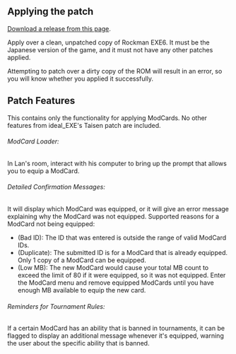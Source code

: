 ## Applying the patch
[Download a release from this page](https://github.com/ssbmars/ideal_EXE6_patch/releases).

Apply over a clean, unpatched copy of Rockman EXE6. It must be the Japanese version of the game, and it must not have any other patches applied.

Attempting to patch over a dirty copy of the ROM will result in an error, so you will know whether you applied it successfully.

## Patch Features
This contains only the functionality for applying ModCards. No other features from ideal_EXE's Taisen patch are included.

###### ModCard Loader:
In Lan's room, interact with his computer to bring up the prompt that allows you to equip a ModCard.

###### Detailed Confirmation Messages:
It will display which ModCard was equipped, or it will give an error message explaining why the ModCard was not equipped.
Supported reasons for a ModCard not being equipped:
- (Bad ID): The ID that was entered is outside the range of valid ModCard IDs.
- (Duplicate): The submitted ID is for a ModCard that is already equipped. Only 1 copy of a ModCard can be equipped.
- (Low MB): The new ModCard would cause your total MB count to exceed the limit of 80 if it were equipped, so it was not equipped. Enter the ModCard menu and remove equipped ModCards until you have enough MB available to equip the new card. 

###### Reminders for Tournament Rules:
If a certain ModCard has an ability that is banned in tournaments, it can be flagged to display an additional message whenever it's equipped, warning the user about the specific ability that is banned.

